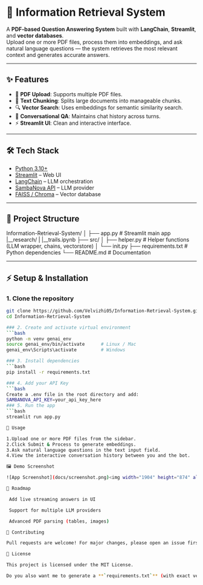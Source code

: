 # 📘 Information Retrieval System

A **PDF-based Question Answering System** built with **LangChain**, **Streamlit**, and **vector databases**.  
Upload one or more PDF files, process them into embeddings, and ask natural language questions — the system retrieves the most relevant context and generates accurate answers.  

---

## ✨ Features
- 📄 **PDF Upload**: Supports multiple PDF files.  
- 🧠 **Text Chunking**: Splits large documents into manageable chunks.  
- 🔍 **Vector Search**: Uses embeddings for semantic similarity search.  
- 🤖 **Conversational QA**: Maintains chat history across turns.  
- ⚡ **Streamlit UI**: Clean and interactive interface.  

---

## 🛠️ Tech Stack
- [Python 3.10+](https://www.python.org/downloads/)  
- [Streamlit](https://streamlit.io/) – Web UI  
- [LangChain](https://www.langchain.com/) – LLM orchestration  
- [SambaNova API](https://sambanova.ai/) – LLM provider  
- [FAISS / Chroma](https://python.langchain.com/docs/integrations/vectorstores) – Vector database  

---

## 📂 Project Structure
Information-Retrieval-System/
│
├── app.py # Streamlit main app
|__research/
|  |__trails.ipynb
├── src/
│ ├── helper.py # Helper functions (LLM wrapper, chains, vectorstore)
│ └── init.py
├── requirements.txt # Python dependencies
└── README.md # Documentation


---

## ⚡ Setup & Installation

### 1. Clone the repository
```bash
git clone https://github.com/Velvizhi05/Information-Retrieval-System.git
cd Information-Retrieval-System

### 2. Create and activate virtual environment
```bash
python -m venv genai_env
source genai_env/bin/activate      # Linux / Mac
genai_env\Scripts\activate         # Windows

### 3. Install dependencies
```bash
pip install -r requirements.txt

### 4. Add your API Key
```bash
Create a .env file in the root directory and add:
SAMBANOVA_API_KEY=your_api_key_here
### 5. Run the app
```bash
streamlit run app.py

🎯 Usage

1.Upload one or more PDF files from the sidebar.
2.Click Submit & Process to generate embeddings.
3.Ask natural language questions in the text input field.
4.View the interactive conversation history between you and the bot.

🖼️ Demo Screenshot

![App Screenshot](docs/screenshot.png)<img width="1904" height="874" alt="Screenshot 2025-09-11 193214" src="https://github.com/user-attachments/assets/4fcef650-9bcb-49ac-901d-b32da8531500" />

📌 Roadmap

 Add live streaming answers in UI

 Support for multiple LLM providers

 Advanced PDF parsing (tables, images)

🤝 Contributing

Pull requests are welcome! For major changes, please open an issue first to discuss.

📜 License

This project is licensed under the MIT License.

Do you also want me to generate a **`requirements.txt`** (with exact versions of Streamlit, LangChain, FAISS, etc.) so anyone who clones your repo can run it without dependency conflicts?




